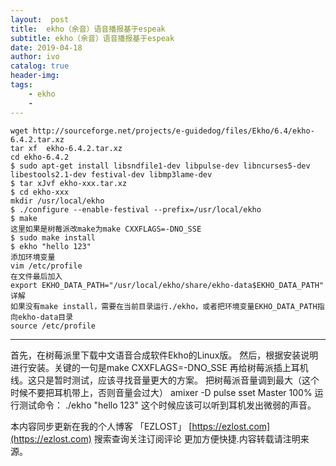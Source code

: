 ```yaml
---
layout:  post
title:  ekho（余音）语音播报基于espeak
subtitle: ekho（余音）语音播报基于espeak 
date: 2019-04-18
author: ivo
catalog: true
header-img:
tags:
    - ekho
    - 
---
```

```
wget http://sourceforge.net/projects/e-guidedog/files/Ekho/6.4/ekho-6.4.2.tar.xz
tar xf  ekho-6.4.2.tar.xz
cd ekho-6.4.2
$ sudo apt-get install libsndfile1-dev libpulse-dev libncurses5-dev libestools2.1-dev festival-dev libmp3lame-dev
$ tar xJvf ekho-xxx.tar.xz
$ cd ekho-xxx
mkdir /usr/local/ekho
$ ./configure --enable-festival --prefix=/usr/local/ekho
$ make
这里如果是树莓派改make为make CXXFLAGS=-DNO_SSE
$ sudo make install
$ ekho "hello 123"
添加环境变量
vim /etc/profile
在文件最后加入
export EKHO_DATA_PATH="/usr/local/ekho/share/ekho-data$EKHO_DATA_PATH"
详解
如果没有make install，需要在当前目录运行./ekho，或者把环境变量EKHO_DATA_PATH指向ekho-data目录
source /etc/profile
```
---

首先，在树莓派里下载中文语音合成软件Ekho的Linux版。
然后，根据安装说明进行安装。关键的一句是make CXXFLAGS=-DNO_SSE
再给树莓派插上耳机线。这只是暂时测试，应该寻找音量更大的方案。
把树莓派音量调到最大（这个时候不要把耳机带上，否则音量会过大）
amixer -D pulse sset Master 100%
运行测试命令：
./ekho "hello 123"
这个时候应该可以听到耳机发出微弱的声音。 


本内容同步更新在我的个人博客 「EZLOST」 [https://ezlost.com](https://ezlost.com)  搜索查询关注订阅评论 更加方便快捷.内容转载请注明来源。
